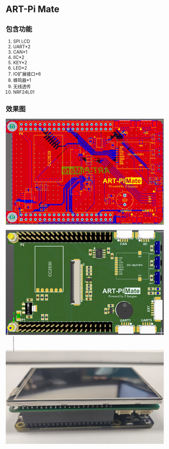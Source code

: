 # ART-Pi Mate

## 包含功能

1. SPI LCD
2. UART*2
3. CAN*1
4. IIC*2
5. KEY*2
6. LED*2
7. IO扩展接口*6
8. 蜂鸣器*1
9. 无线透传
10. NRF24L01

## 效果图

![QQ截图20201214214431](README_pic/QQ%E6%88%AA%E5%9B%BE20201214214431.png)

![QQ截图20201214212318](README_pic/QQ%E6%88%AA%E5%9B%BE20201214212318.png)

<img src="README_pic/image-20201214214852249.png" alt="image-20201214214852249" style="zoom: 25%;transform:rotate(270deg)" />

![image-20201216211231988](README_pic/image-20201216211231988.png)